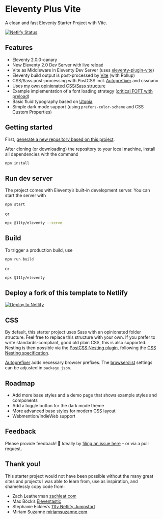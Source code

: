 # Eleventy Plus Vite

A clean and fast Eleventy Starter Project with Vite.

[![Netlify Status](https://api.netlify.com/api/v1/badges/ef99b4ea-199f-497b-84c1-48c34355da8a/deploy-status)](https://app.netlify.com/sites/eleventyplusvite/deploys)
## Features

* Eleventy 2.0.0-canary
* New Eleventy 2.0 Dev Server with live reload
* Vite as Middleware in Eleventy Dev Server (uses [eleventy-plugin-vite](https://github.com/11ty/eleventy-plugin-vite/))
* Eleventy build output is post-processed by [Vite](https://vitejs.dev) (with Rollup)
* CSS/Sass post-processing with PostCSS incl. [Autoprefixer](https://github.com/postcss/autoprefixer) and cssnano
* Uses [my own opinionated CSS/Sass structure](https://matthiasott.com/notes/how-i-structure-my-css)
* Example implementation of a font loading strategy ([critical FOFT with preload](https://www.zachleat.com/web/comprehensive-webfonts/#critical-foft-preload))
* Basic fluid typography based on [Utopia](https://utopia.fyi)
* Simple dark mode support (using `prefers-color-scheme` and CSS Custom Properties)

## Getting started

First, [generate a new repository based on this project](https://github.com/matthiasott/eleventy-plus-vite/generate).

After cloning (or downloading) the repository to your local machine, install all dependencies with the command

```sh
npm install
```

## Run dev server

The project comes with Eleventy’s built-in development server. You can start the server with

```sh
npm start
````

or

```sh
npx @11ty/eleventy --serve
````


## Build

To trigger a production build, use

```sh
npm run build
````

or

```sh
npx @11ty/eleventy
```

## Deploy a fork of this template to Netlify

[![Deploy to Netlify](https://www.netlify.com/img/deploy/button.svg)](https://app.netlify.com/start/deploy?repository=https://github.com/matthiasott/eleventy-plus-vite)

## CSS
By default, this starter project uses Sass with an opinionated folder structure. Feel free to replace this structure with your own. If you prefer to write standards-compliant, good old plain CSS, this is also supported. Nesting is then possible via the [PostCSS Nesting plugin](https://github.com/csstools/postcss-plugins/tree/main/plugins/postcss-nesting), following the [CSS Nesting specification](https://drafts.csswg.org/css-nesting-1/). 

[Autoprefixer](https://github.com/postcss/autoprefixer) adds necessary browser prefixes. The [browserslist](https://github.com/browserslist/browserslist) settings can be adjusted in `package.json`.

## Roadmap
* Add more base styles and a demo page that shows example styles and components
* Add a toggle button for the dark mode theme
* More advanced base styles for modern CSS layout
* Webmention/IndieWeb support

## Feedback

Please provide feedback! 🤗 Ideally by [filing an issue here](https://github.com/matthiasott/eleventy-plus-vite/issues) – or via a pull request.
## Thank you!

This starter project would not have been possible without the many great sites and projects I was able to learn from, use as inspiration, and shamelessly copy code from:

* Zach Leatherman [zachleat.com](https://github.com/zachleat/zachleat.com)
* Max Böck’s [Eleventastic](https://github.com/maxboeck/eleventastic)
* Stephanie Eckles’s [11ty Netlify Jumpstart](https://github.com/5t3ph/11ty-netlify-jumpstart)
* Miriam Suzanne [miriamsuzanne.com](https://www.miriamsuzanne.com)
